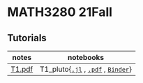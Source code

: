 # MATH3280 21Fall

## Tutorials
| notes | notebooks |
| :---: | :--: |
| [T1.pdf](./tutorials/T1/) | T1_pluto{[`.jl`](./tutorials/T1/T1_pluto.jl) , [`.pdf`](./tutorials/T1/T1_pluto.pdf) , [`Binder`](https://binder.plutojl.org/v0.15.1/open?url=https%253A%252F%252Fraw.githubusercontent.com%252Fzfengg%252Fmath3280%252F21Fall%252Ftutorials%252FT1%252FT1_pluto.jl)}|
